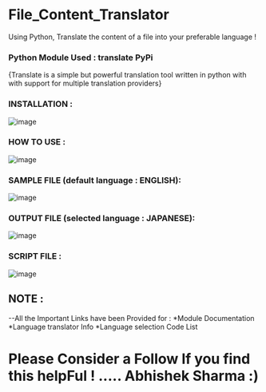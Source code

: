 # File_Content_Translator
Using Python, Translate the content of a file into your preferable language !

### Python Module Used : translate PyPi
{Translate is a simple but powerful translation tool written in python with with support for multiple translation providers}

### INSTALLATION :
![image](https://github.com/AbhishekSharma6903/File_Content_Translator/assets/99632495/d7a1b23c-f01c-4ec3-838f-a9ef7b93da67)

### HOW TO USE :
![image](https://github.com/AbhishekSharma6903/File_Content_Translator/assets/99632495/543e6953-1473-40fe-b9d6-53409b371d86)


### SAMPLE FILE (default language : ENGLISH):
![image](https://github.com/AbhishekSharma6903/File_Content_Translator/assets/99632495/8700c173-57d1-46a9-907f-0b5a74e2b0f0)

### OUTPUT FILE (selected language : JAPANESE):
![image](https://github.com/AbhishekSharma6903/File_Content_Translator/assets/99632495/cc4781ea-c87a-4228-b6f7-94b218f7b018)

### SCRIPT FILE :
![image](https://github.com/AbhishekSharma6903/File_Content_Translator/assets/99632495/bfb563cc-872b-4d24-b4fa-ebb389f56cba)


## NOTE :
--All the Important Links have been Provided for :
  *Module Documentation 
  *Language translator Info
  *Language selection Code List
  
  
# Please Consider a Follow If you find this helpFul ! .....  Abhishek Sharma :)
